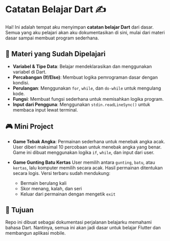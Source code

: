 # Catatan Belajar Dart ✍️

Hai! Ini adalah tempat aku menyimpan **catatan belajar Dart** dari dasar. Semua yang aku pelajari akan aku dokumentasikan di sini, mulai dari materi dasar sampai membuat program sederhana.

## 🧠 Materi yang Sudah Dipelajari

- **Variabel & Tipe Data**: Belajar mendeklarasikan dan menggunakan variabel di Dart.
- **Percabangan (If/Else)**: Membuat logika pemrograman dasar dengan kondisi.
- **Perulangan**: Menggunakan `for`, `while`, dan `do-while` untuk mengulang kode.
- **Fungsi**: Membuat fungsi sederhana untuk memisahkan logika program.
- **Input dari Pengguna**: Menggunakan `stdin.readLineSync()` untuk membaca input lewat terminal.

## 🎮 Mini Project

- **Game Tebak Angka**: Permainan sederhana untuk menebak angka acak. User diberi maksimal 10 percobaan untuk menebak angka yang benar. Game ini dibuat menggunakan logika `if`, `while`, dan input dari user.

- **Game Gunting Batu Kertas**
User memilih antara `gunting`, `batu`, atau `kertas`, lalu komputer memilih secara acak. Hasil permainan ditentukan secara logis. Versi terbaru sudah mendukung:
  - Bermain berulang kali
  - Skor menang, kalah, dan seri
  - Keluar dari permainan dengan mengetik `exit`

## 🎯 Tujuan

Repo ini dibuat sebagai dokumentasi perjalanan belajarku memahami bahasa Dart. Nantinya, semua ini akan jadi dasar untuk belajar Flutter dan membangun aplikasi mobile.
